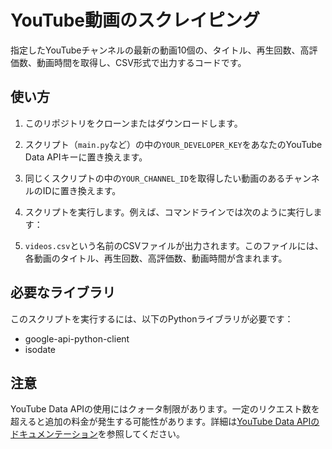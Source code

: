 # YouTube動画のスクレイピング

指定したYouTubeチャンネルの最新の動画10個の、タイトル、再生回数、高評価数、動画時間を取得し、CSV形式で出力するコードです。

## 使い方

1. このリポジトリをクローンまたはダウンロードします。

2. スクリプト（`main.py`など）の中の`YOUR_DEVELOPER_KEY`をあなたのYouTube Data APIキーに置き換えます。

3. 同じくスクリプトの中の`YOUR_CHANNEL_ID`を取得したい動画のあるチャンネルのIDに置き換えます。

4. スクリプトを実行します。例えば、コマンドラインでは次のように実行します：

5. `videos.csv`という名前のCSVファイルが出力されます。このファイルには、各動画のタイトル、再生回数、高評価数、動画時間が含まれます。

## 必要なライブラリ

このスクリプトを実行するには、以下のPythonライブラリが必要です：

- google-api-python-client
- isodate

## 注意

YouTube Data APIの使用にはクォータ制限があります。一定のリクエスト数を超えると追加の料金が発生する可能性があります。詳細は[YouTube Data APIのドキュメンテーション](https://developers.google.com/youtube/v3/determine_quota_cost)を参照してください。
